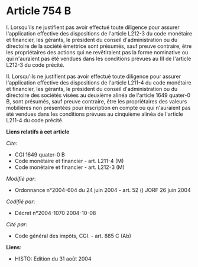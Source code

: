 # Article 754 B

I. Lorsqu'ils ne justifient pas avoir effectué toute diligence pour assurer l'application effective des dispositions de
l'article L212-3 du code monétaire et financier, les gérants, le président du conseil d'administration ou du directoire de la
société émettrice sont présumés, sauf preuve contraire, être les propriétaires des actions qui ne revêtiraient pas la forme
nominative ou qui n'auraient pas été vendues dans les conditions prévues au III de l'article L212-3 du code précité.

II. Lorsqu'ils ne justifient pas avoir effectué toute diligence pour assurer l'application effective des dispositions de
l'article L211-4 du code monétaire et financier, les gérants, le président du conseil d'administration ou du directoire des
sociétés visées au deuxième alinéa de l'article 1649 quater-0 B, sont présumés, sauf preuve contraire, être les propriétaires
des valeurs mobilières non présentées pour inscription en compte ou qui n'auraient pas été vendues dans les conditions
prévues au cinquième alinéa de l'article L211-4 du code précité.

**Liens relatifs à cet article**

_Cite_:

  - CGI 1649 quater-0 B
  - Code monétaire et financier - art. L211-4 (M)
  - Code monétaire et financier - art. L212-3 (M)

_Modifié par_:

  - Ordonnance n°2004-604 du 24 juin 2004 - art. 52 () JORF 26 juin 2004

_Codifié par_:

  - Décret n°2004-1070 2004-10-08

_Cité par_:

  - Code général des impôts, CGI. - art. 885 C (Ab)

**Liens**:

  - HISTO: Edition du 31 août 2004
